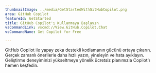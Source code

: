 ```yaml
---
thumbnailImage: ../media/GetStartedWithGitHubCopilot.png
area: GitHub Copilot
featureId: GetStarted
title: GitHub Copilot'ı Kullanmaya Başlayın
vsCommandLink: vscmd://View.GitHub.Copilot.Chat
vsCommandName: Get Copilot for Free

---
```



GitHub Copilot ile yapay zeka destekli kodlamanın gücünü ortaya çıkarın. Gerçek zamanlı önerilerle daha hızlı yazın, yineleyin ve hata ayıklayın. Geliştirme deneyiminizi yükseltmeye yönelik ücretsiz planımızla Copilot'ı hemen keşfedin.

